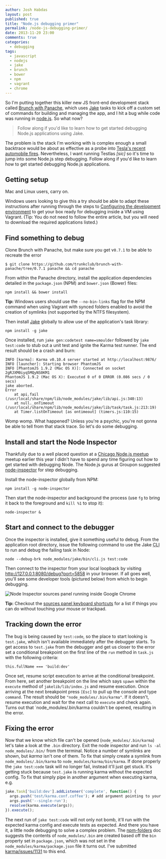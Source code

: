 ```yaml
---
author: Josh Habdas
layout: post
published: true
title: "Node.js debugging primer"
permalink: /node-js-debugging-primer/
date: 2013-11-20 23:00
comments: true
categories:
  - debugging
tags:
  - javascript
  - nodejs
  - jake
  - brunch
  - bower
  - npm
  - vagrant
  - chrome
---
```


So I'm putting together this killer new JS front-end development stack called [Brunch with Panache][1], which uses [Jake][2] tasks to kick off a custom set of commands for building and managing the app, and I hit a bug while code was running in [node.js](http://nodejs.org/). So what now?

> Follow along if you'd like to learn how to get started debugging Node.js applications using Jake.

The problem is the stack I'm working with is complex enough a small backtrace would be about as effective as a probe into [Tesla's recent automobile fires](http://www.detroitnews.com/article/20131119/AUTO01/311190039/U-S-opens-Tesla-battery-fire-investigation). Nevertheless, I want running Testlas *[sic]* so it's time to jump into some Node.js step debugging. Follow along if you'd like to learn how to get started debugging Node.js applications.

<!-- more -->

## Getting setup

Mac and Linux users, carry on.

Windows users looking to give this a try should be able to adapt these instructions after running through the steps to [Configuring the development environment](/developing-modern-web-applications-on-windows-vagrant/) to get your box ready for debugging inside a VM using Vagrant. (Tip: You do not need to follow the entire article, but you will need to download the required applications listed.)

## Find something to debug

Clone Brunch with Panache, but make sure you get v`0.7.1` to be able to recreate the error

    $ git clone https://github.com/trunkclub/brunch-with-panache/tree/0.7.1 panache && cd panache

From within the Panache directory, install the application dependencies detailed in the `package.json` (NPM) and `bower.json` (Bower) files:

    npm install && bower install

**Tip:** Windows users should use the `--no-bin-links` flag for the NPM command when using Vagrant with synced folders enabled to avoid the creation of symlinks (not supported by the NTFS filesystem).

Then install [Jake][2] globally to allow use of the application's task library:

    npm install -g jake

Once installed, run `jake gen:codetest name=smoulder` followed by `jake test:code` to stub out a unit test and ignite the Karma test runner. The end result should be a crash and burn:

    INFO [karma]: Karma v0.10.4 server started at http://localhost:9876/
    INFO [launcher]: Starting browser PhantomJS
    INFO [PhantomJS 1.9.2 (Mac OS X)]: Connected on socket 2gRJXM0iyq5MQyNS0KM1
    PhantomJS 1.9.2 (Mac OS X): Executed 0 of 0 ERROR (0.086 secs / 0 secs)
    jake aborted.
    Error
        at api.fail (/usr/local/share/npm/lib/node_modules/jake/lib/api.js:340:13)
        at null._onTimeout (/usr/local/share/npm/lib/node_modules/jake/lib/task/task.js:213:19)
        at Timer.listOnTimeout [as ontimeout] (timers.js:110:15)

Womp womp. What happened? Unless you're a psychic, you're not gonna be able to tell from that stack trace. So let's do some debugging.

## Install and start the Node Inspector

Thankfully due to a well placed question at a [Chicago Node.js meetup](http://www.meetup.com/Chicago-Nodejs/) meetup earlier this year I didn't have to spend any time figuring out how to get started with debugging Node. The Node.js gurus at Groupon suggested [node-inspector](https://github.com/node-inspector/node-inspector) for step debugging.

Install the node-inspector globally from NPM:

    npm install -g node-inspector

Then start the node-inspector and background the process (use `fg` to bring it back to the foreground and `kill %1` to stop it):

    node-inspector &

## Start and connect to the debugger

Once the inspector is installed, give it something useful to debug. From the application root directory, issue the following command to use the Jake <abbr title="Command Line Interface">CLI</abbr> to run and debug the failing task in Node:

    node --debug-brk node_modules/jake/bin/cli.js test:code

Then connect to the inspector from your local loopback by visiting http://127.0.0.1:8080/debug?port=5858 in your browser. If all goes well, you'll see some developer tools (pictured below) from which to begin debugging.

![Node Inspector sources panel running inside Google Chrome](//s3.amazonaws.com/images.habdas.org/node-inspector.png)

**Tip:** Checkout the [sources panel keyboard shortcuts](https://developers.google.com/chrome-developer-tools/docs/shortcuts#sources-panel) for a list if things you can do without touching your mouse or trackpad.

## Tracking down the error

The bug is being caused by `test:code`, so the place to start looking is `test.jake`, which isn't available immediately after the debugger starts. To get access to `test.jake` from the debugger and get us closer to the error set a conditional breakpoint on the first line of the `run` method in `task.js` with the following criteria:

    this.fullName === 'build:dev'

Once set, resume script execution to arrive at the conditional breakpoint. From here, set another breakpoint on the line which says `spawn` within the `execute` method of `jakelib/lib/index.js` and resume execution. Once arriving at the next breakpoint press `[Esc]` to pull up the console and type `command`. The result should be `"node_modules/.bin/karma"`. If it doesn't, resume execution and wait for the next call to `execute` and check again. Turns out that `node_modules/.bin/karma couldn't be opened, resulting in the error.

## Fixing the error

Now that we know which file can't be opened (`node_modules/.bin/karma`) let's take a look at the `.bin` directory. Exit the node inspector and run `ls -al node_modules/.bin/` from the terminal. Notice a number of symlinks are shown, but _karma_ isn't one of them. To fix that simply create a symlink from `node_modules/.bin/karma` to `node_modules/karma/bin/karma`. If done properly the `jake test:code` task will no longer fail, instead it'll just get stuck. It's getting stuck because `test.jake` is running karma without the expected config. To fix that simply pipe in another argument when executing karma, e.g.

``` js
jake.Task['build:dev'].addListener('complete', function() {
  args.push('test/karma.conf.coffee'); # add argument pointing to your config here
  args.push('--single-run');
  resolve(karma.execute(args));
}).execute();
```

The next run of `jake test:code` will not only not bomb, it'll run with the expected karma config and execute tests as expected. And there you have it, a little node debugging to solve a complex problem. The [npm-folders](https://www.npmjs.org/doc/files/npm-folders.html) doc suggests the contents of `node_modules/.bin` are created based off the `bin` property set in `package.json`, which was not set in the `node_modules/karma/package.json` file it turns out. I've submitted [karma/issues/1131](https://github.com/karma-runner/karma/pull/1131) to this end.

[1]: https://github.com/trunkclub/brunch-with-panache
[2]: https://github.com/mde/jake
